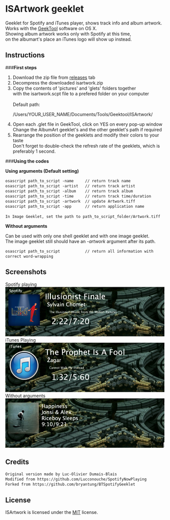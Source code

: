 ISArtwork geeklet
============
Geeklet for Spotify and iTunes player, shows track info and album artwork.<br/>
Works with the <a href="http://projects.tynsoe.org/en/geektool/download.php">GeekTool</a> software on OS X.<br/>
Showing album artwork works only with Spotify at this time, <br/>on the albumart's place an iTunes logo will show up instead.

Instructions
------------
###**First steps**<br/>


<ol>
<li>Download the zip file from <a href="https://github.com/domenix/ISArtwork-geeklet/releases">releases</a> tab

<li>Decompress the downloaded isartwork.zip

<li>Copy the contents of 'pictures' and 'glets' folders together <br/> with the isartwork.scpt file to a prefered folder on your computer<br/><br/>Default path:<br/>

/Users/YOUR_USER_NAME/Documents/Tools/Geektool/ISArtwork/

<li>Open each .glet file in GeekTool, click on YES on every pop-up window
Change the AlbumArt geeklet's and the other geeklet's path if required
<li>Rearrange the position of the geeklets and modify their colors to your taste
<br>Don't forget to double-check the refresh rate of the geeklets, which is preferably 1 second.
</ol>


###**Using the codes**<br/>

**Using arguments (Default setting)**
```
osascript path_to_script -name     // return track name
osascript path_to_script -artist   // return track artist
osascript path_to_script -album    // return track album
osascript path_to_script -time     // return track time/duration
osascript path_to_script -artwork  // update Artwork.tiff
osascript path_to_script -app      // return application name

In Image Geeklet, set the path to path_to_script_folder/Artwork.tiff
```

**Without arguments**

Can be used with only one shell geeklet and with one image geeklet.<br/>The image geeklet still should have an <i>-artwork</i> argument after its path.
```
osascript path_to_script           // return all information with correct word-wrapping
```

**Screenshots**
----------
Spotify playing<br/>
<img src="https://raw.githubusercontent.com/domenix/ISArtwork-geeklet/master/screenshots/01.png" width=500></img>
<br/>
iTunes Playing
<br/>
<img src="https://raw.githubusercontent.com/domenix/ISArtwork-geeklet/master/screenshots/02.png" width=500></img>
<br/>
Without arguments
<br/>
<img src="https://raw.githubusercontent.com/domenix/ISArtwork-geeklet/master/screenshots/03.png" width=500></img>

**Credits**
-----
```
Original version made by Luc-Olivier Dumais-Blais
Modified from https://github.com/Lucconouche/SpotifyNowPlaying
Forked from https://github.com/bryantung/BTSpotifyGeeklet
```
**License**
-----
ISArtwork is licensed under the <a href="https://github.com/domenix/ISArtwork-geeklet/blob/master/LICENSE.md">MIT</a> license.
